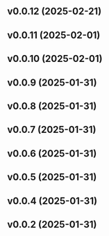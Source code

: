 ## v0.0.12 (2025-02-21)

## v0.0.11 (2025-02-01)

## v0.0.10 (2025-02-01)

## v0.0.9 (2025-01-31)

## v0.0.8 (2025-01-31)

## v0.0.7 (2025-01-31)

## v0.0.6 (2025-01-31)

## v0.0.5 (2025-01-31)

## v0.0.4 (2025-01-31)

## v0.0.2 (2025-01-31)
